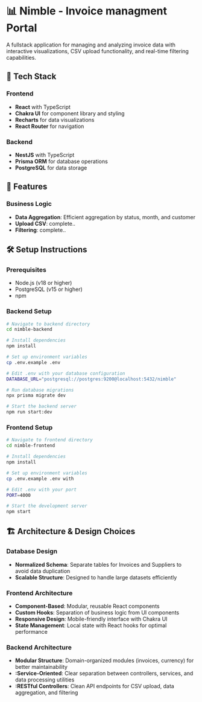 # 📊 Nimble - Invoice managment Portal

A fullstack application for managing and analyzing invoice data with interactive visualizations, CSV upload functionality, and real-time filtering capabilities.

## 🧩 Tech Stack

### Frontend

- **React** with TypeScript
- **Chakra UI** for component library and styling
- **Recharts** for data visualizations
- **React Router** for navigation

### Backend

- **NestJS** with TypeScript
- **Prisma ORM** for database operations
- **PostgreSQL** for data storage

## 🚀 Features

### Business Logic

- **Data Aggregation**: Efficient aggregation by status, month, and customer
- **Upload CSV**: complete..
- **Filtering**: complete..

## 🛠️ Setup Instructions

### Prerequisites

- Node.js (v18 or higher)
- PostgreSQL (v15 or higher)
- npm

### Backend Setup

```bash
# Navigate to backend directory
cd nimble-backend

# Install dependencies
npm install

# Set up environment variables
cp .env.example .env

# Edit .env with your database configuration
DATABASE_URL="postgresql://postgres:9200@localhost:5432/nimble"

# Run database migrations
npx prisma migrate dev

# Start the backend server
npm run start:dev
```

### Frontend Setup

```bash
# Navigate to frontend directory
cd nimble-frontend

# Install dependencies
npm install

# Set up environment variables
cp .env.example .env with

# Edit .env with your port
PORT=4000

# Start the development server
npm start
```

## 🏗️ Architecture & Design Choices

### Database Design

- **Normalized Schema**: Separate tables for Invoices and Suppliers to avoid data duplication
- **Scalable Structure**: Designed to handle large datasets efficiently

### Frontend Architecture

- **Component-Based**: Modular, reusable React components
- **Custom Hooks**: Separation of business logic from UI components
- **Responsive Design**: Mobile-friendly interface with Chakra UI
- **State Management**: Local state with React hooks for optimal performance

### Backend Architecture

- **Modular Structure**: Domain-organized modules (invoices, currency) for better maintainability
- **:Service-Oriented**: Clear separation between controllers, services, and data processing utilities
- **:RESTful Controllers**: Clean API endpoints for CSV upload, data aggregation, and filtering
